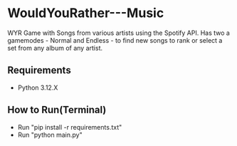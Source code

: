 # WouldYouRather---Music
WYR Game with Songs from various artists using the Spotify API. Has two a gamemodes - Normal and Endless - to find new songs to rank or select a set from any album of any artist. 

## Requirements
- Python 3.12.X

## How to Run(Terminal)
- Run "pip install -r requirements.txt"
- Run "python main.py"

  

